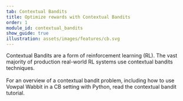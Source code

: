```yaml
---
tab: Contextual Bandits
title: Optimize rewards with Contextual Bandits
order: 1
module_id: contextual_bandits
show_guide: true
illustration: assets/images/features/cb.svg
---
```


Contextual Bandits are a form of reinforcement learning (RL). The vast majority of production real-world RL systems use contextual bandits techniques. <br><br> For an overview of a contextual bandit problem, including how to use Vowpal Wabbit in a CB setting with Python, read the contextual bandit tutorial.
